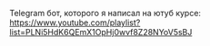 Telegram бот, которого я написал на ютуб курсе: https://www.youtube.com/playlist?list=PLNi5HdK6QEmX1OpHj0wvf8Z28NYoV5sBJ
